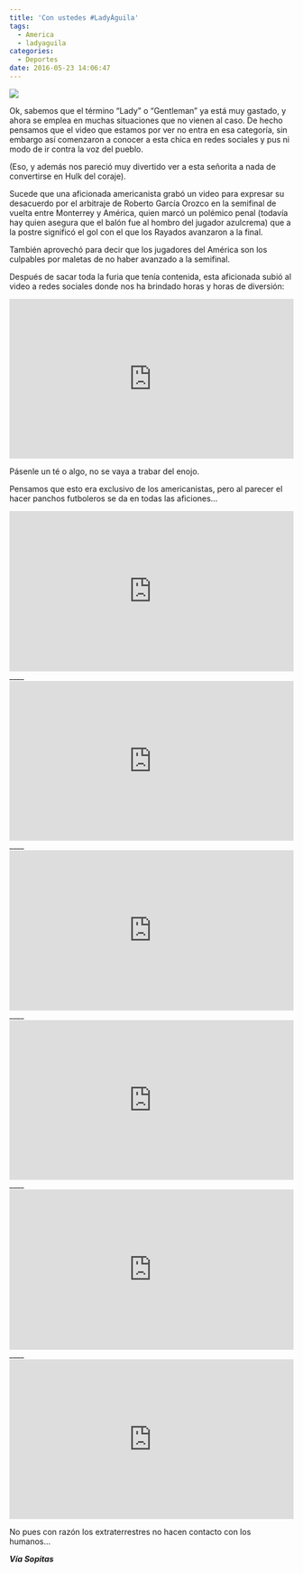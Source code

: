 ```yaml
---
title: 'Con ustedes #LadyÁguila'
tags:
  - America
  - ladyaguila
categories:
  - Deportes
date: 2016-05-23 14:06:47
---
```

![](https://res.cloudinary.com/pidmx/image/upload/v1464030461/lady_aguila_s_edwxty.png)

Ok, sabemos que el término “Lady” o “Gentleman” ya está muy gastado, y ahora se emplea en muchas situaciones que no vienen al caso. De hecho pensamos que el video que estamos por ver no entra en esa categoría, sin embargo así comenzaron a conocer a esta chica en redes sociales y pus ni modo de ir contra la voz del pueblo.

(Eso, y además nos pareció muy divertido ver a esta señorita a nada de convertirse en Hulk del coraje).

Sucede que una aficionada americanista grabó un video para expresar su desacuerdo por el arbitraje de Roberto García Orozco en la semifinal de vuelta entre Monterrey y América, quien marcó un polémico penal (todavía hay quien asegura que el balón fue al hombro del jugador azulcrema) que a la postre significó el gol con el que los Rayados avanzaron a la final.

También aprovechó para decir que los jugadores del América son los culpables por maletas de no haber avanzado a la semifinal.

Después de sacar toda la furia que tenía contenida, esta aficionada subió al video a redes sociales donde nos ha brindado horas y horas de diversión:

<style>.embed-container { position: relative; padding-bottom: 56.25%; height: 0; overflow: hidden; max-width: 100%; } .embed-container iframe, .embed-container object, .embed-container embed { position: absolute; top: 0; left: 0; width: 100%; height: 100%; }</style><div class='embed-container'><iframe src='https://www.youtube.com/embed//mXbrwN62Rg4' frameborder='0' allowfullscreen></iframe></div>

Pásenle un té o algo, no se vaya a trabar del enojo.

Pensamos que esto era exclusivo de los americanistas, pero al parecer el hacer panchos futboleros se da en todas las aficiones…

<div class='embed-container'><iframe src='https://www.youtube.com/embed//2qWs60HiehM' frameborder='0' allowfullscreen></iframe></div>
____
<div class='embed-container'><iframe src='https://www.youtube.com/embed//-M605p5Fm1g' frameborder='0' allowfullscreen></iframe></div>
____
<div class='embed-container'><iframe src='https://www.youtube.com/embed//o7BIKA5Iu8o' frameborder='0' allowfullscreen></iframe></div>
____
<div class='embed-container'><iframe src='https://www.youtube.com/embed//HhrM3JScgqI' frameborder='0' allowfullscreen></iframe></div>
____
<div class='embed-container'><iframe src='https://www.youtube.com/embed//8LvsKbr9mhw' frameborder='0' allowfullscreen></iframe></div>
____
<div class='embed-container'><iframe src='https://www.youtube.com/embed//EWZcpgh5wLs' frameborder='0' allowfullscreen></iframe></div>

No pues con razón los extraterrestres no hacen contacto con los humanos…

***Vía Sopitas***
